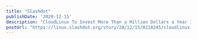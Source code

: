 ```yaml
---
title: "Slashdot"
publishDate: '2020-12-15'
description: "CloudLinux To Invest More Than a Million Dollars a Year Into CentOS Clone"
postUrl: "https://linux.slashdot.org/story/20/12/15/0218245/cloudlinux-to-invest-more-than-a-million-dollars-a-year-into-centos-clone"
---
```

